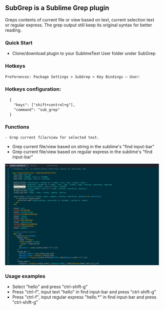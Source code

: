 ## SubGrep is a Sublime Grep plugin

Greps contents of current file or view based on text, current selection text or regular express.
The grep output still keep its original syntax for better reading.

### Quick Start
- Clone/download plugin to your SublimeText User folder under SubGrep

### Hotkeys
`Preferences: Package Settings > SubGrep > Key Bindings – User`:


### Hotkeys configuration:

```
  {
    "keys": ["shift+control+g"],
    "command": "sub_grep"
  }
```

### Functions

	- Grep current file/view for selected text.
  - Grep current file/view based on string in the sublime's "find input-bar"
  - Grep current file/view based on regular express in the sublime's "find input-bar"

![grep](screenshots/showtime.gif?raw=true)

### Usage examples

- Select "hello" and press "ctrl-shift-g"
- Press "ctrl-f", input text "hello" in find input-bar and press "ctrl-shift-g"
- Press "ctrl-f", input regular express "hello.*" in find input-bar and press "ctrl-shift-g"
